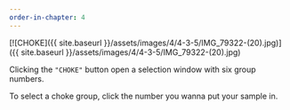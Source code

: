 ```yaml
---
order-in-chapter: 4
---
```


[![CHOKE]({{ site.baseurl }}/assets/images/4/4-3-5/IMG_79322-(20).jpg)]({{
site.baseurl }}/assets/images/4/4-3-5/IMG_79322-(20).jpg)

Clicking the `"CHOKE"` button open a selection window with six group numbers.

To select a choke group, click the number you wanna put your sample in.
